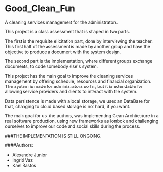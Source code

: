 # Good_Clean_Fun
A cleaning services management for the administrators.


This project is a class assessment that is shaped in two parts. 

The first is the requisite elicitation part, done by interviewing the teacher.
This first half of the assessment is made by another group and have the objective to produce a document with the system design.

The second part is the implementation, where different groups exchange documents, to code somebody else's system.


This project has the main goal to improve the cleaning services management by offering schedule, resources and financial organization.
The system is made for administrators so far, but it is extendable for allowing service providers and clients to interact with the system.

Data persistence is made with a local storage, we used an DataBase for that, changing to cloud based storage is not hard, if you want.


The main goal for us, the authors, was implementing Clean Architecture in a real software production, using new frameworks as lombok 
and challenging ourselves to improve our code and social skills during the process.




###THE IMPLEMENTATION IS STILL ONGOING.


####Authors:

- Alexandre Junior
- Ingrid Vaz
- Kael Bastos
